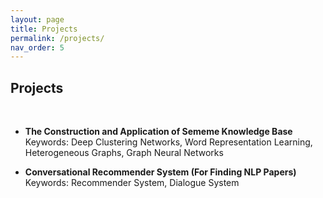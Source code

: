 ```yaml
---
layout: page
title: Projects
permalink: /projects/
nav_order: 5
---
```

## Projects

<br>

- **The Construction and Application of Sememe Knowledge Base**  
    Keywords: Deep Clustering Networks, Word Representation Learning, Heterogeneous Graphs, Graph Neural Networks

- **Conversational Recommender System (For Finding NLP Papers)**  
    Keywords: Recommender System, Dialogue System